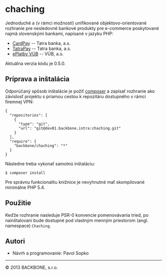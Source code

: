 # chaching

Jednoduché a (v rámci možností) unifikované objektovo-orientované rozhranie pre nesledovné bankové produkty pre e-commerce poskytované najmä slovenskými bankami, napísané v jazyku PHP:

* [CardPay](https://www.tatrabanka.sk/sk/business/ucty-platby-karty/elektronicke-bankovnictvo/cardpay.html) -- Tatra banka, a.s.
* [TatraPay](http://www.tatrabanka.sk/sk/business/ucty-platby-karty/elektronicke-bankovnictvo/tatrapay.html) -- Tatra banka, a.s.
* [ePlatby VÚB](https://www.vub.sk/pre-podnikatelov/nonstop-banking/e-commerce-pre-internetovych-obchodnikov/e-platby-vub/) -- VÚB, a.s.

Aktuálna verzia kódu je 0.5.0.

## Príprava a inštalácia
Odporúčaný spôsob inštalácie je požiť [composer](http://getcomposer.org/) a zapísať rozhranie ako závislosť projektu s priamou cestou k repozitáru dostupného v rámci firemnej VPN:

	{
	  "repositories": [
	    {
	      "type": "git",
	      "url": "git@dev01.backbone.intra:chaching.git"
	    }
	  ],
	  "require": {
	    "backbone/chaching": "*"
	  }
	}

Následne treba vykonať samotnú inštaláciu:

	$ composer install

Pre správnu funkcionalitu knižnice je nevyhnutné mať skompilované minimálne PHP 5.4.

## Použitie
Keďže rozhranie nasleduje PSR-0 konvencie pomenovávania tried, po nainštalovaní bude dostupné pod vlastným menným priestorom (angl. namespace) `Chaching`.

## Autori
* Návrh a programovanie: Pavol Sopko

---

&copy; 2013 BACKBONE, s.r.o.
